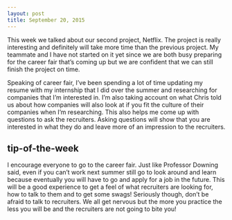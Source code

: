 ```yaml
---
layout: post
title: September 20, 2015
---
```


This week we talked about our second project, Netflix. The project is really interesting and definitely will take more time than the previous project. My teammate and I have not started on it yet since we are both busy preparing for the career fair that’s coming up but we are confident that we can still finish the project on time.

Speaking of career fair, I’ve been spending a lot of time updating my resume with my internship that I did over the summer and researching for companies that I’m interested in. I’m also taking account on what Chris told us about how companies will also look at if you fit the culture of their companies when I’m researching. This also helps me come up with questions to ask the recruiters. Asking questions will show that you are interested in what they do and leave more of an impression to the recruiters. 


## tip-of-the-week

I encourage everyone to go to the career fair. Just like Professor Downing said, even if you can’t work next summer still go to look around and learn because eventually you will have to go and apply for a job in the future. This will be a good experience to get a feel of what recruiters are looking for, how to talk to them and to get some swags! Seriously though, don’t be afraid to talk to recruiters.  We all get nervous but the more you practice the less you will be and the recruiters are not going to bite you!

